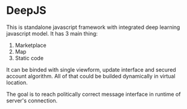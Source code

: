 # DeepJS
This is standalone javascript framework with integrated deep learning javascript model. 
It has 3 main thing:

1. Marketplace
2. Map
3. Static code

It can be binded with single viewform, update interface and secured account algorithm.
All of that could be builded dynamically in virtual location.

The goal is to reach politically correct message interface in runtime of server's connection. 
